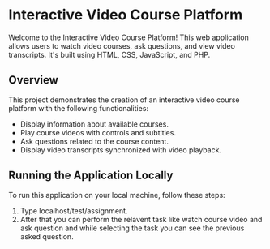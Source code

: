 
# Interactive Video Course Platform

Welcome to the Interactive Video Course Platform! This web application allows users to watch video courses, ask questions, and view video transcripts. It's built using HTML, CSS, JavaScript, and PHP.

## Overview

This project demonstrates the creation of an interactive video course platform with the following functionalities:

- Display information about available courses.
- Play course videos with controls and subtitles.
- Ask questions related to the course content.
- Display video transcripts synchronized with video playback.

## Running the Application Locally

To run this application on your local machine, follow these steps:

1. Type localhost/test/assignment.
2. After that you can perform the relavent task like watch course video and ask question and while selecting the task you can see the previous asked question. 

